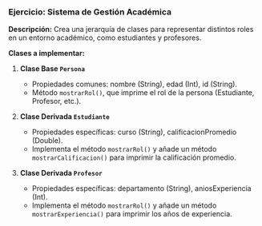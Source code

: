 ### Ejercicio: Sistema de Gestión Académica

**Descripción:**
Crea una jerarquía de clases para representar distintos roles en un entorno académico, como estudiantes y profesores.

**Clases a implementar:**

1. **Clase Base `Persona`**
    - Propiedades comunes: nombre (String), edad (Int), id (String).
    - Método `mostrarRol()`, que imprime el rol de la persona (Estudiante, Profesor, etc.).

2. **Clase Derivada `Estudiante`**
    - Propiedades específicas: curso (String), calificacionPromedio (Double).
    - Implementa el método `mostrarRol()` y añade un método `mostrarCalificacion()` para imprimir la calificación promedio.

3. **Clase Derivada `Profesor`**
    - Propiedades específicas: departamento (String), aniosExperiencia (Int).
    - Implementa el método `mostrarRol()` y añade un método `mostrarExperiencia()` para imprimir los años de experiencia.